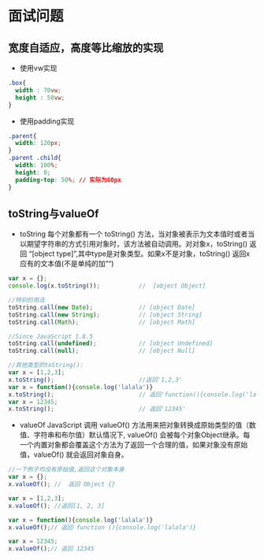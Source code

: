 # 面试问题

## 宽度自适应，高度等比缩放的实现

* 使用vw实现
```CSS
.box{
  width : 70vw;
  height : 50vw;  
}
```
* 使用padding实现
```CSS
.parent{
  width: 120px;
}
.parent .child{
  width: 100%;
  height: 0;
  padding-top: 50%; // 实际为60px
}
```

## toString与valueOf
* toString
每个对象都有一个 toString() 方法，当对象被表示为文本值时或者当以期望字符串的方式引用对象时，该方法被自动调用。对对象x，toString() 返回 “[object type]”,其中type是对象类型。如果x不是对象，toString() 返回x应有的文本值(不是单纯的加”“)
```JavaScript
var x = {};
console.log(x.toString());           //  [object Object]

//特别的用法
toString.call(new Date);             // [object Date]
toString.call(new String);           // [object String]
toString.call(Math);                 // [object Math]

//Since JavaScript 1.8.5
toString.call(undefined);            // [object Undefined]
toString.call(null);                 // [object Null]

//其他类型的toString():
var x = [1,2,3];
x.toString();                        //返回'1,2,3'
var x = function(){console.log('lalala')}
x.toString();                        // 返回'function(){console.log('lalala')}'
var x = 12345;
x.toString();                        // 返回'12345'
```
* valueOf
JavaScript 调用 valueOf() 方法用来把对象转换成原始类型的值（数值、字符串和布尔值）默认情况下, valueOf() 会被每个对象Object继承。每一个内置对象都会覆盖这个方法为了返回一个合理的值，如果对象没有原始值，valueOf() 就会返回对象自身。
```JavaScript
//一下例子均没有原始值,返回这个对象本身
var x = {};
x.valueOf(); //  返回 Object {}

var x = [1,2,3];
x.valueOf(); //返回[1, 2, 3]

var x = function(){console.log('lalala')}
x.valueOf();// 返回 function (){console.log('lalala')}

var x = 12345;
x.valueOf();// 返回 12345
```

